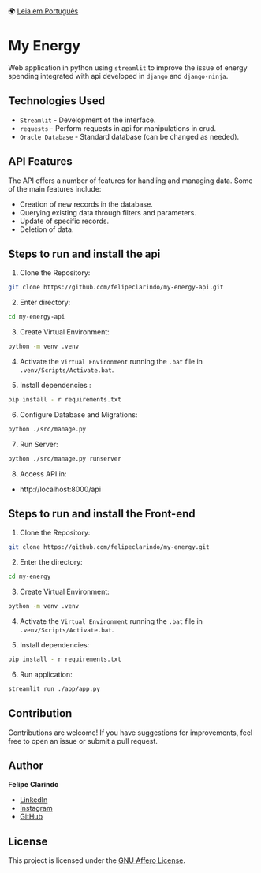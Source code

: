 🌍 [Leia em Português](README.pt-BR.md)

# My Energy

Web application in python using `streamlit` to improve the issue of energy spending integrated with api developed in `django` and `django-ninja`.

## Technologies Used

- `Streamlit` - Development of the interface.
- `requests` - Perform requests in api for manipulations in crud.
- `Oracle Database` - Standard database (can be changed as needed).

## API Features

The API offers a number of features for handling and managing data. Some of the main features include:

- Creation of new records in the database.
- Querying existing data through filters and parameters.
- Update of specific records.
- Deletion of data.

## Steps to run and install the api

1. Clone the Repository:

```bash
git clone https://github.com/felipeclarindo/my-energy-api.git
```

2. Enter directory:

```bash
cd my-energy-api
```

3. Create Virtual Environment:

```bash
python -m venv .venv
```

4. Activate the `Virtual Environment` running the `.bat` file in `.venv/Scripts/Activate.bat`.

5. Install dependencies :

```bash
pip install - r requirements.txt
```

6. Configure Database and Migrations:

```bash
python ./src/manage.py
```

7. Run Server:

```bash
python ./src/manage.py runserver
```

8. Access API in:

- http://localhost:8000/api

## Steps to run and install the Front-end

1. Clone the Repository:

```bash
git clone https://github.com/felipeclarindo/my-energy.git
```

2. Enter the directory:

```bash
cd my-energy
```

3. Create Virtual Environment:

```bash
python -m venv .venv
```

4. Activate the `Virtual Environment` running the `.bat` file in `.venv/Scripts/Activate.bat`.

5. Install dependencies:

```bash
pip install - r requirements.txt
```

6. Run application:

```bash
streamlit run ./app/app.py
```

## Contribution

Contributions are welcome! If you have suggestions for improvements, feel free to open an issue or submit a pull request.

## Author

**Felipe Clarindo**

- [LinkedIn](https://www.linkedin.com/in/felipeclarindo)
- [Instagram](https://www.instagram.com/lipethecoder)
- [GitHub](https://github.com/felipeclarindo)

## License

This project is licensed under the [GNU Affero License](https://www.gnu.org/licenses/agpl-3.0.html).
